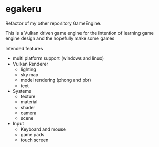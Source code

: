 # egakeru

Refactor of my other repository GameEngine.

This is a Vulkan driven game engine for the intention of learning game engine design and the hopefully make some games

Intended features
- multi platform support (windows and linux)
- Vulkan Renderer
  - lighting
  - sky map
  - model rendering (phong and pbr)
  - text
- Systems
  - texture
  - material
  - shader
  - camera
  - scene
- Input
  - Keyboard and mouse
  - game pads
  - touch screen
